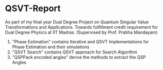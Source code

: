 # QSVT-Report
As part of my final year Dual Degree Project on Quantum Singular Value Transformations and Applications. Towards fulfillment credit requirement for Dual Degree Physics at IIT Madras. (Supervised by Prof. Prabha Mandayam)


1. "Phase Estimation" contains Iterative and QSVT Implementations for Phase Estimation and their simulations
2. "QSVT Search" contains QSVT approach for Search Algorithm
3. "QSPPack encoded angles" derive the methods to extract the QSP Angles
